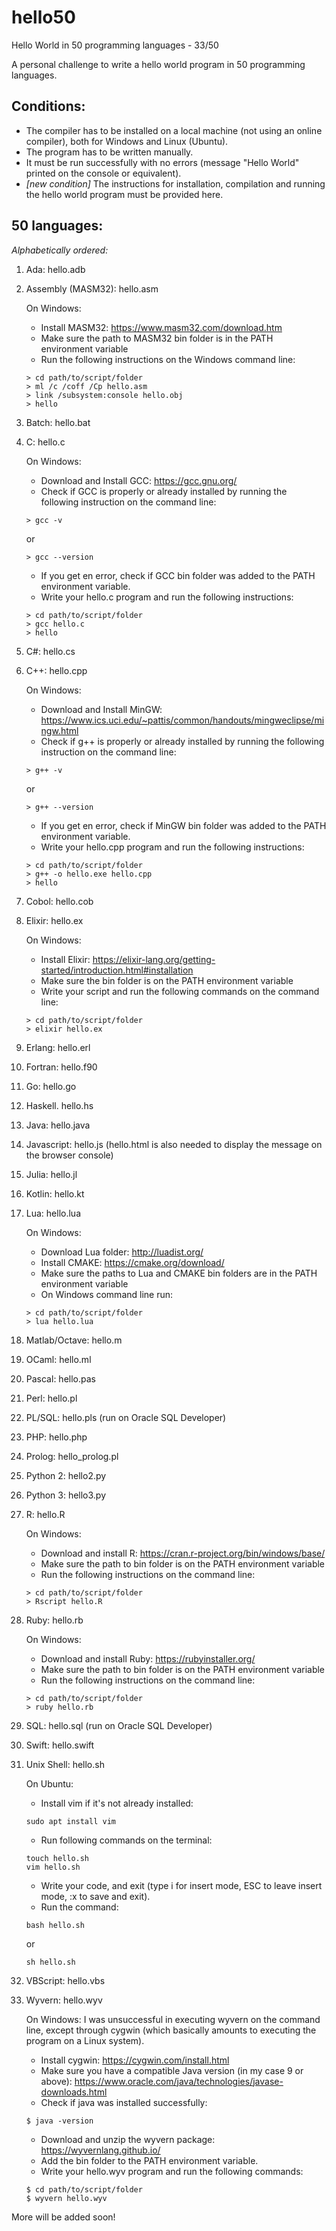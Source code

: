 # hello50
Hello World in 50 programming languages - 33/50

A personal challenge to write a hello world program in 50 programming languages. 

## Conditions:
- The compiler has to be installed on a local machine (not using an online compiler), both for Windows and Linux (Ubuntu).
- The program has to be written manually.
- It must be run successfully with no errors (message "Hello World" printed on the console or equivalent).
- *[new condition]* The instructions for installation, compilation and running the hello world program must be provided here.

## 50 languages:
*Alphabetically ordered:*

1. Ada: hello.adb

1. Assembly (MASM32): hello.asm

    On Windows:
    - Install MASM32: https://www.masm32.com/download.htm
    - Make sure the path to MASM32 bin folder is in the PATH environment variable
    - Run the following instructions on the Windows command line:
    ```
    > cd path/to/script/folder
    > ml /c /coff /Cp hello.asm
    > link /subsystem:console hello.obj
    > hello
    ```
    
1. Batch: hello.bat

1. C: hello.c

    On Windows:
    - Download and Install GCC: https://gcc.gnu.org/
    - Check if GCC is properly or already installed by running the following instruction on the command line:
    ```
    > gcc -v
    ```
    or
    ```
    > gcc --version
    ```
    - If you get en error, check if GCC bin folder was added to the PATH environment variable.
    - Write your hello.c program and run the following instructions:
     ```
    > cd path/to/script/folder
    > gcc hello.c
    > hello
    ```

1. C#: hello.cs

1. C++: hello.cpp

    On Windows:
    - Download and Install MinGW: https://www.ics.uci.edu/~pattis/common/handouts/mingweclipse/mingw.html
    - Check if g++ is properly or already installed by running the following instruction on the command line:
    ```
    > g++ -v
    ```
    or
    ```
    > g++ --version
    ```
    - If you get en error, check if MinGW bin folder was added to the PATH environment variable.
    - Write your hello.cpp program and run the following instructions:
     ```
    > cd path/to/script/folder
    > g++ -o hello.exe hello.cpp
    > hello
    ```

1. Cobol: hello.cob

1. Elixir: hello.ex

    On Windows:
    - Install Elixir: https://elixir-lang.org/getting-started/introduction.html#installation
    - Make sure the bin folder is on the PATH environment variable
    - Write your script and run the following commands on the command line:
    ```
    > cd path/to/script/folder
    > elixir hello.ex
    ```

1. Erlang: hello.erl

1. Fortran: hello.f90

1. Go: hello.go

1. Haskell. hello.hs

1. Java: hello.java

1. Javascript: hello.js (hello.html is also needed to display the message on the browser console)

1. Julia: hello.jl

1. Kotlin: hello.kt

1. Lua: hello.lua

    On Windows:
    - Download Lua folder: http://luadist.org/
    - Install CMAKE: https://cmake.org/download/
    - Make sure the paths to Lua and CMAKE bin folders are in the PATH environment variable
    - On Windows command line run:
    ```
    > cd path/to/script/folder
    > lua hello.lua
    ```

1. Matlab/Octave: hello.m

1. OCaml: hello.ml

1. Pascal: hello.pas

1. Perl: hello.pl

1. PL/SQL: hello.pls (run on Oracle SQL Developer)

1. PHP: hello.php

1. Prolog: hello_prolog.pl

1. Python 2: hello2.py

1. Python 3: hello3.py

1. R: hello.R

    On Windows:
    - Download and install R: https://cran.r-project.org/bin/windows/base/
    - Make sure the path to bin folder is on the PATH environment variable
    - Run the following instructions on the command line:
    ```
    > cd path/to/script/folder
    > Rscript hello.R
    ```

1. Ruby: hello.rb

    On Windows:
    - Download and install Ruby: https://rubyinstaller.org/
    - Make sure the path to bin folder is on the PATH environment variable
    - Run the following instructions on the command line:
    ```
    > cd path/to/script/folder
    > ruby hello.rb
    ```

1. SQL: hello.sql (run on Oracle SQL Developer)

1. Swift: hello.swift

1. Unix Shell: hello.sh

    On Ubuntu:
    - Install vim if it's not already installed:
    ```
    sudo apt install vim
    ```
    - Run following commands on the terminal:
    ```
    touch hello.sh
    vim hello.sh
    ```
    - Write your code, and exit (type i for insert mode, ESC to leave insert mode, :x to save and exit).
    - Run the command:
    ```
    bash hello.sh
    ```
    or
    ```
    sh hello.sh
    ```

1. VBScript: hello.vbs

1. Wyvern: hello.wyv

   On Windows:
   I was unsuccessful in executing wyvern on the command line, except through cygwin (which basically amounts to executing the program on a Linux system).
   - Install cygwin: https://cygwin.com/install.html
   - Make sure you have a compatible Java version (in my case 9 or above): https://www.oracle.com/java/technologies/javase-downloads.html
   - Check if java was installed successfully:
   ```
   $ java -version
   ```
   - Download and unzip the wyvern package: https://wyvernlang.github.io/
   - Add the bin folder to the PATH environment variable.
   - Write your hello.wyv program and run the following commands:
   ```
   $ cd path/to/script/folder
   $ wyvern hello.wyv
   ```

More will be added soon!
